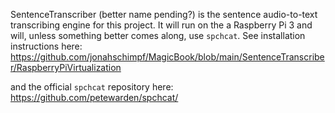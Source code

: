 SentenceTranscriber (better name pending?) is the sentence audio-to-text transcribing engine for this project. It will run on the a Raspberry Pi 3 and will, unless something better comes along, use `spchcat`. See installation instructions here: https://github.com/jonahschimpf/MagicBook/blob/main/SentenceTranscriber/RaspberryPiVirtualization

and the official `spchcat` repository here: https://github.com/petewarden/spchcat/

